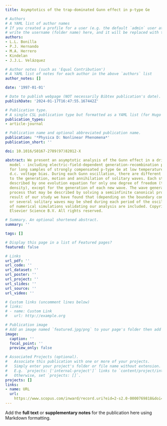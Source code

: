 ```yaml
---
title: Asymptotics of the trap-dominated Gunn effect in p-type Ge

# Authors
# A YAML list of author names
# If you created a profile for a user (e.g. the default `admin` user at `content/authors/admin/`), 
# write the username (folder name) here, and it will be replaced with their full name and linked to their profile.
authors:
- L.L. Bonilla
- P.J. Hernando
- M.A. Herrero
- Kindelan
- J.J.L. Velázquez

# Author notes (such as 'Equal Contribution')
# A YAML list of notes for each author in the above `authors` list
author_notes: []

date: '1997-01-01'

# Date to publish webpage (NOT necessarily Bibtex publication's date).
publishDate: '2024-01-17T16:47:55.167442Z'

# Publication type.
# A single CSL publication type but formatted as a YAML list (for Hugo requirements).
publication_types:
- article-journal

# Publication name and optional abbreviated publication name.
publication: '*Physica D: Nonlinear Phenomena*'
publication_short: ''

doi: 10.1016/S0167-2789(97)82012-X

abstract: We present an asymptotic analysis of the Gunn effect in a drift-diffusion
  model - including electric-field-dependent generation-recombination processes -
  for long samples of strongly compensated p-type Ge at low temperature and under
  d.c. voltage bias. During each Gunn oscillation, there are different stages corresponding
  to the generation, motion and annihilation of solitary waves. Each stage may be
  described by one evolution equation for only one degree of freedom (the current
  density), except for the generation of each new wave. The wave generation is a faster
  process that may be described by solving a semiinfinite canonical problem. As a
  result of our study we have found that (depending on the boundary condition) one
  or several solitary waves may be shed during each period of the oscillation. Examples
  of numerical simulations validating our analysis are included. Copyright © 1997
  Elsevier Science B.V. All rights reserved.

# Summary. An optional shortened abstract.
summary: ''

tags: []

# Display this page in a list of Featured pages?
featured: false

# Links
url_pdf: ''
url_code: ''
url_dataset: ''
url_poster: ''
url_project: ''
url_slides: ''
url_source: ''
url_video: ''

# Custom links (uncomment lines below)
# links:
# - name: Custom Link
#   url: http://example.org

# Publication image
# Add an image named `featured.jpg/png` to your page's folder then add a caption below.
image:
  caption: ''
  focal_point: ''
  preview_only: false

# Associated Projects (optional).
#   Associate this publication with one or more of your projects.
#   Simply enter your project's folder or file name without extension.
#   E.g. `projects: ['internal-project']` links to `content/project/internal-project/index.md`.
#   Otherwise, set `projects: []`.
projects: []
links:
- name: URL
  url: 
    https://www.scopus.com/inward/record.uri?eid=2-s2.0-0000769818&doi=10.1016%2fS0167-2789%2897%2982012-X&partnerID=40&md5=e45fbfadd10aa30aac0b882f38d3020f
---
```


Add the **full text** or **supplementary notes** for the publication here using Markdown formatting.
